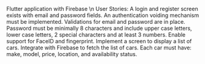 Flutter application with Firebase \n
User Stories: 
        A login and register screen exists with email and password fields.
        An authentication voiding mechanism must be implemented.
        Validations for email and password are in place.
        Password must be minimally 8 characters and include upper case letters, lower case letters, 2 special characters and at least 3 numbers.
        Enable support for FaceID and fingerprint.
        Implement a screen to display a list of cars.
        Integrate with Firebase to fetch the list of cars.
        Each car must have: make, model, price, location, and availability status.

